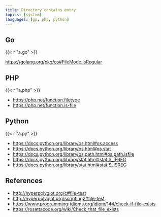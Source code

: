 ```yaml
---
title: Directory contains entry
topics: [system]
languages: [go, php, python]
---
```


## Go

{{< r "a.go" >}}

<https://golang.org/pkg/os#FileMode.IsRegular>

## PHP

{{< r "a.php" >}}

- <https://php.net/function.filetype>
- <https://php.net/function.is-file>

## Python

{{< r "a.py" >}}

- <https://docs.python.org/library/os.html#os.access>
- <https://docs.python.org/library/os.html#os.stat>
- <https://docs.python.org/library/os.path.html#os.path.isfile>
- <https://docs.python.org/library/stat.html#stat.S_IFREG>
- <https://docs.python.org/library/stat.html#stat.S_ISREG>

## References

- <http://hyperpolyglot.org/c#file-test>
- <http://hyperpolyglot.org/scripting2#file-test>
- <https://www.programming-idioms.org/idiom/144/check-if-file-exists>
- <https://rosettacode.org/wiki/Check_that_file_exists>
